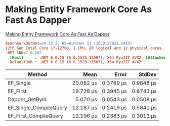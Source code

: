 # Making Entity Framework Core As Fast As Dapper
[Making Entity Framework Core As Fast As Dapper](https://www.youtube.com/watch?v=OxqAUIYemMs)

``` ini
BenchmarkDotNet=v0.13.2, OS=Windows 11 (10.0.22621.1413)
12th Gen Intel Core i7-12700, 1 CPU, 20 logical and 12 physical cores
.NET SDK=7.0.102
  [Host]     : .NET 6.0.15 (6.0.1523.11507), X64 RyuJIT AVX2  [AttachedDebugger]
  DefaultJob : .NET 6.0.15 (6.0.1523.11507), X64 RyuJIT AVX2
```

|                 Method |      Mean |     Error |    StdDev |
|----------------------- |----------:|----------:|----------:|
|              EF_Single | 20.062 μs | 0.3789 μs | 0.9848 μs |
|               EF_First | 19.728 μs | 0.3945 μs | 0.8743 μs |
|         Dapper_GetById |  5.070 μs | 0.0543 μs | 0.0508 μs |
| EF_Single_CompileQuery | 12.187 μs | 0.2419 μs | 0.5841 μs |
|  EF_First_CompileQuery | 12.196 μs | 0.2383 μs | 0.3013 μs |

